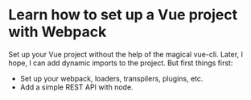 # Learn how to set up a Vue project with Webpack

Set up your Vue project without the help of the magical vue-cli.
Later, I hope, I can add dynamic imports to the project. But first things first:
- Set up your webpack, loaders, transpilers, plugins, etc.
- Add a simple REST API with node.

